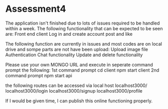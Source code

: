 # Assessment4

The application isn't finished due to lots of issues required to be handled within a week. The following functionality that can be expected to be seen are:
Front end client
Log in and create account
post and like

The following function are currently in issues and most codes are on local drive and sompe parts are not have been upload:
Upload image file
Authentication
Chat functionality
Update and delete functionality

Please use your own MONGO URL and execute in seperate command prompt the following:
1st command prompt
cd client
npm start client
2nd command prompt
npm start api

the following routes can be accessed via local host
localhost3000/
localhost3000/login
localhost3000/signup
localhost3000/profile

If I would be given time, I can publish this online functioning properly.

